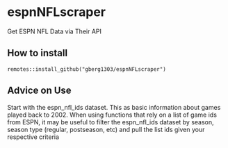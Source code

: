 # espnNFLscraper
Get ESPN NFL Data via Their API

## How to install
```
remotes::install_github("gberg1303/espnNFLscraper")
```

## Advice on Use
Start with the espn_nfl_ids dataset. This as basic information about games played back to 2002. When using functions that rely on a list of game ids from ESPN, it may be useful to filter the espn_nfl_ids dataset by season, season type (regular, postseason, etc) and pull the list ids given your respective criteria
